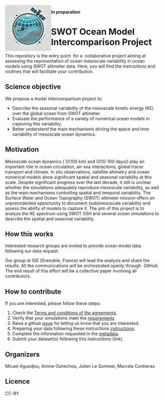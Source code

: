 
<img align="left" src="./img/swot-omip-logo.png" width="150"> 

**In preparation**

# SWOT Ocean Model Intercomparison Project


This repository is the entry point  for a  collaborative project aiming at assessing the representation of ocean mesoscale variability in ocean models using SWOT altimeter data. Here, you will find the instructions and routines that will facilitate your contribution.


## Science objective
We propose a model intercomparison project to:
* Describe the seasonal variability of the mesoscale kinetic energy (KE) over the global ocean from SWOT altimeter.
* Evaluate the performance of a variety of numerical ocean models in capturing this variability.
* Better understand the main mechanisms driving the space and time variability of mesoscale ocean dynamics.

## Motivation
Mesoscale ocean dynamics ( O(100 km) and O(10-100 days))  play an important role in ocean circulation, air-sea interactions, global tracer transport and climate. In situ observations, satellite altimetry and ocean numerical models show significant spatial and seasonal variability at this scale. Despite significant progress over the last decade, it still  is unclear whether the simulations adequately reproduce mesoscale variability, as well as the main mechanisms controlling spatial and temporal variability. The Surface Water and Ocean Topography (SWOT) altimeter mission offers an unprecedented opportunity to document (sub)mesoscale variability and assess the ability of models to capture it.
The aim of this project is to analyze the KE spectrum using SWOT SSH and several ocean simulations to describe the spatial and seasonal variability.

## How this works
Interested research groups are invited to provide ocean model data following our data request.  

Our group at IGE (Grenoble, France) will lead the analysis and share the results. All the communications will be orchestrated openly through  GitHub. The end result of this effort will be a collective paper involving all contributors.

## How to contribute 
If you are interested, please follow these steps:
1. Check the [Terms and conditions of the agreements](https://github.com/meom-group/swot-ocean-model-intercomparison-project/blob/main/Agreements.rst).
2. Verify that your simulations meet the [requirements](https://github.com/meom-group/swot-ocean-model-intercomparison-project/blob/main/ocean-model-requirements.md)
3. Raise a github [issue](https://github.com/meom-group/swot-ocean-model-intercomparison-project/issues/new/choose) for letting us know that you are interested.
4. Preparing your data following these instructions [instructions](https://github.com/meom-group/swot-ocean-model-intercomparison-project/blob/main/processing-instructions.md).
5. Complete the information requested in the  [metadata](https://github.com/meom-group/swot-ocean-model-intercomparison-project/blob/main/metadata-instructions.md).
6. Submit your dataset(s) following this instructions (link).

## Organizers
Micael Aguedjou, Amine Ouhechou, Julien Le Sommer, Marcela Contreras

## Licence
CC-BY

